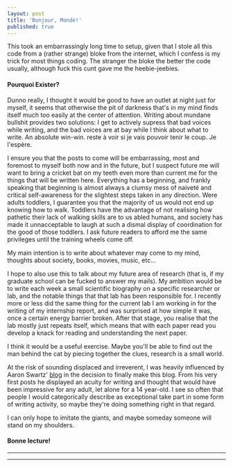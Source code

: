 ```yaml
---
layout: post
title: 'Bonjour, Monde!'
published: true
---
```


This took an embarrassingly long time to setup, given that I stole all this code from a (rather strange) bloke from the internet, which I confess is my trick for most things coding. The stranger the bloke the better the code usually, although fuck this cunt gave me the heebie-jeebies.


#### Pourquoi Exister?


Dunno really, I thought it would be good to have an outlet at night just for myself, it seems that otherwise the pit of darkness that's in my mind finds itself much too easily at the center of attention. Writing about mundane bullshit provides two solutions: I get to actively supress that bad voices while writing, and the bad voices are at bay while I think about what to write. An absolute win-win. reste à voir si je vais pouvoir tenir le coup. Je l'espère.

I ensure you that the posts to come will be embarrassing, most and foremost to myself both now and in the future, but I suspect future me will want to bring a cricket bat on my teeth even more than current me for the things that will be written here. Everything has a beginning, and frankly speaking that beginning is almost always a clumsy mess of naiveté and critical self-awareness for the slightest steps taken in any direction. Were adults toddlers, I guarantee you that the majority of us would not end up knowing how to walk. Toddlers have the advantage of not realising how pathetic their lack of walking skills are to us abled humans, and society has made it unnacceptable to laugh at such a dismal display of coordination for the good of those toddlers. I ask future readers to afford me the same privileges until the training wheels come off.

My main intention is to write about whatever may come to my mind, thoughts about society, books, movies, music, etc...

I hope to also use this to talk about my future area of research (that is, if my graduate school can be fucked to answer my mails). My ambition would be to write each week a small scientific biography on a specific researcher or lab, and the notable things that that lab has been responsible for. I recently more or less did the same thing for the current lab I am working in for the writing of my internship report, and was surprised at how simple it was, once a certain energy barrier broken. After that stage, you realise that the lab mostly just repeats itself, which means that with each paper read you develop a knack for reading and understanding the next paper.

I think it would be a useful exercise. Maybe you'll be able to find out the man behind the cat by piecing together the clues, research is a small world.

At the risk of sounding displaced and irreverent, I was heavily influenced by Aaron Swartz' [blog](http://www.aaronsw.com/weblog/) in the decision to finally make this blog. From his very first posts he displayed an acuity for writing and thought that would have been impressive for any adult, let alone for a 14 year-old. I see so often that people I would categorically describe as exceptional take part in some form of writing activity, so maybe they're doing something right in that regard.

I can only hope to imitate the giants, and maybe someday someone will stand on my shoulders.

#### Bonne lecture!

----
****
